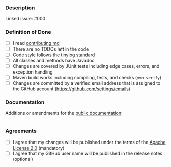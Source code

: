 ### Description

Linked issue: #000

### Definition of Done

- [ ] I read [contributing.md](./contributing.md)
- [ ] There are no TODOs left in the code
- [ ] Code style follows the tinylog standard
- [ ] All classes and methods have Javadoc
- [ ] Changes are covered by JUnit tests including edge cases, errors, and exception handling
- [ ] Maven build works including compiling, tests, and checks (`mvn verify`)
- [ ] Changes are committed by a verified email address that is assigned to the GitHub account (https://github.com/settings/emails)

### Documentation

Additions or amendments for the [public documentation](https://github.com/tinylog-org/tinylog/wiki/Documentation):

```markdown

```

### Agreements

- [ ] I agree that my changes will be published under the terms of the [Apache License 2.0](https://github.com/tinylog-org/tinylog/blob/v2.0/license.txt) (mandatory)
- [ ] I agree that my GitHub user name will be published in the release notes (optional)
